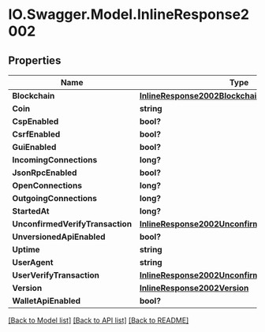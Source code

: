 # IO.Swagger.Model.InlineResponse2002
## Properties

Name | Type | Description | Notes
------------ | ------------- | ------------- | -------------
**Blockchain** | [**InlineResponse2002Blockchain**](InlineResponse2002Blockchain.md) |  | [optional] 
**Coin** | **string** |  | [optional] 
**CspEnabled** | **bool?** |  | [optional] 
**CsrfEnabled** | **bool?** |  | [optional] 
**GuiEnabled** | **bool?** |  | [optional] 
**IncomingConnections** | **long?** |  | [optional] 
**JsonRpcEnabled** | **bool?** |  | [optional] 
**OpenConnections** | **long?** |  | [optional] 
**OutgoingConnections** | **long?** |  | [optional] 
**StartedAt** | **long?** |  | [optional] 
**UnconfirmedVerifyTransaction** | [**InlineResponse2002UnconfirmedVerifyTransaction**](InlineResponse2002UnconfirmedVerifyTransaction.md) |  | [optional] 
**UnversionedApiEnabled** | **bool?** |  | [optional] 
**Uptime** | **string** |  | [optional] 
**UserAgent** | **string** |  | [optional] 
**UserVerifyTransaction** | [**InlineResponse2002UnconfirmedVerifyTransaction**](InlineResponse2002UnconfirmedVerifyTransaction.md) |  | [optional] 
**Version** | [**InlineResponse2002Version**](InlineResponse2002Version.md) |  | [optional] 
**WalletApiEnabled** | **bool?** |  | [optional] 

[[Back to Model list]](../README.md#documentation-for-models) [[Back to API list]](../README.md#documentation-for-api-endpoints) [[Back to README]](../README.md)

